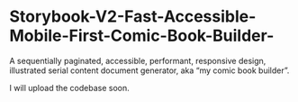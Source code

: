 # Storybook-V2-Fast-Accessible-Mobile-First-Comic-Book-Builder-
A sequentially paginated, accessible, performant, responsive design, illustrated serial content document generator, aka “my comic book builder”.

I will upload the codebase soon.
